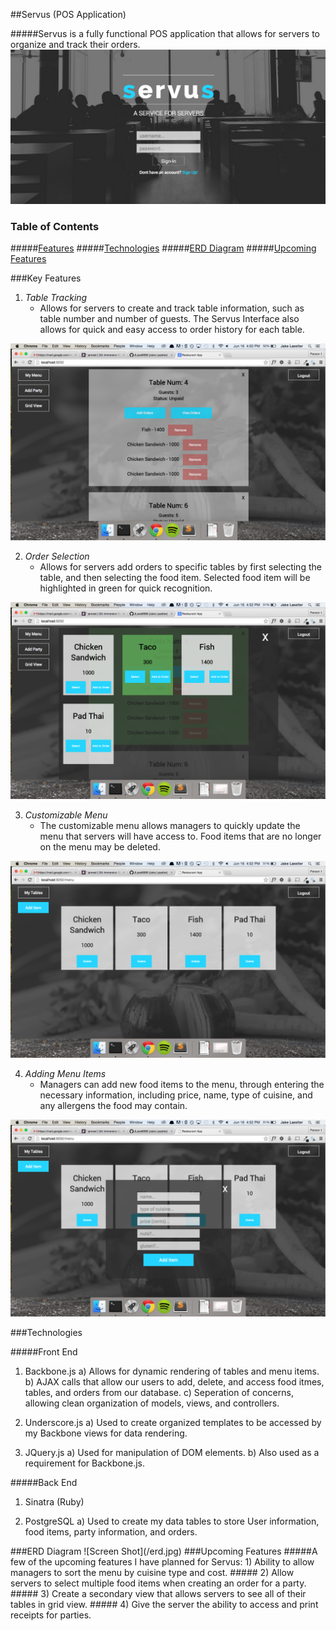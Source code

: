 ##Servus (POS Application)

#####Servus is a fully functional POS application that allows for servers to organize and track their orders.
![Screen Shot](/screenshot.png)

### Table of Contents  
#####[Features](#features) 
#####[Technologies](#technology) 
#####[ERD Diagram](#erd) 
#####[Upcoming Features](#newfeatures) 




<a name="features"/>
###Key Features

1) *Table Tracking*
	- Allows for servers to create and track table information, such as table number and number of guests. The Servus Interface also allows for quick and easy access to order history for each table.

![Screen Shot](/screenshot2.png)


2) *Order Selection*
	- Allows for servers add orders to specific tables by first selecting the table, and then selecting the food item. Selected food item will be highlighted in green for quick recognition. 

![Screen Shot](/screenshot3.png)


3) *Customizable Menu*
	- The customizable menu allows managers to quickly update the menu that servers will have access to. Food items that are no longer on the menu may be deleted.

![Screen Shot](/screenshot4.png)


4) *Adding Menu Items*
	- Managers can add new food items to the menu, through entering the necessary information, including price, name, type of cuisine, and any allergens the food may contain.

![Screen Shot](/screenshot5.png)




<a name="technology"/>
###Technologies

#####Front End
1) Backbone.js
	a) Allows for dynamic rendering of tables and menu items.
	b) AJAX calls that allow our users to add, delete, and access food itmes, tables, and orders from our database.
	c) Seperation of concerns, allowing clean organization of models, views, and controllers.

2) Underscore.js
	a) Used to create organized templates to be accessed by my Backbone views for data rendering.

3) JQuery.js
	a) Used for manipulation of DOM elements.
	b) Also used as a requirement for Backbone.js. 


#####Back End
1) Sinatra (Ruby)

2) PostgreSQL
	a) Used to create my data tables to store User information, food items, party information, and orders.




<a name="erd"/>
###ERD Diagram
![Screen Shot](/erd.jpg)




<a name="newfeatures"/>
###Upcoming Features
#####A few of the upcoming features I have planned for Servus:
1) Ability to allow managers to sort the menu by cuisine type and cost. 
#####
2) Allow servers to select multiple food items when creating an order for a party.
#####
3) Create a secondary view that allows servers to see all of their tables in grid view.
#####
4) Give the server the ability to access and print receipts for parties. 

 

